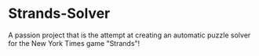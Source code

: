 # Strands-Solver
A passion project that is the attempt at creating an automatic puzzle solver for the New York Times game "Strands"!
